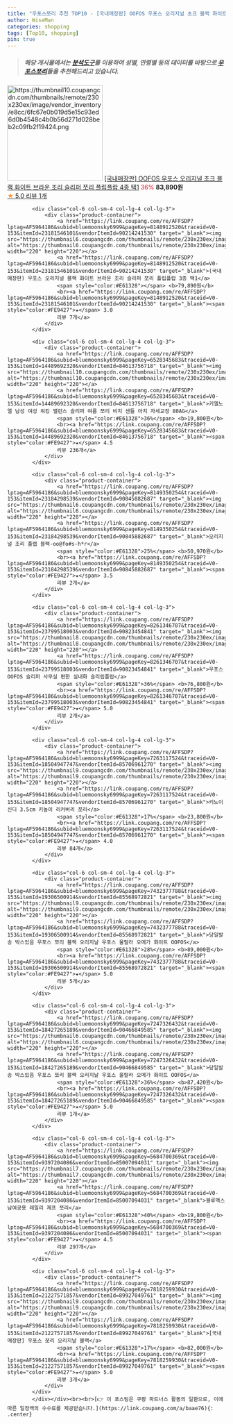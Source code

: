 ```yaml
---
title: "우포스쪼리 추천 TOP10 - [국내매장판] OOFOS 우포스 오리지널 초크 블랙 화이트 브라운 조리 슬리퍼 쪼리 플립플랍 4종 택1"
author: WiseMan
categories: shopping
tags: [Top10, shopping]
pin: true
---
```


> ##### 해당 게시물에서는 [**분석도구**](https://itemscout.io/)를 이용하여 **성별**, **연령별** 등의 데이터를 바탕으로 [**우포스쪼리**](https://link.coupang.com/a/baae76)들을 추천해드리고 있습니다.
<div class="container"><div class="row">
            <div class="col-6 col-sm-4 col-lg-4 col-lg-3">
                <div class="product-container">
                    <a href="https://link.coupang.com/re/AFFSDP?lptag=AF5964186&subid=bluemoonsky6999&pageKey=8188117468&traceid=V0-153&itemId=23421800654&vendorItemId=90448830100" target="_blank"><img src="https://thumbnail10.coupangcdn.com/thumbnails/remote/230x230ex/image/vendor_inventory/e8cc/6fc67e0b019d5e15c93ed6d0b4548c4b0b56d271d028beb2c09fb2f19424.png" alt="https://thumbnail10.coupangcdn.com/thumbnails/remote/230x230ex/image/vendor_inventory/e8cc/6fc67e0b019d5e15c93ed6d0b4548c4b0b56d271d028beb2c09fb2f19424.png" width="220" height="220"></a>
                    <a href="https://link.coupang.com/re/AFFSDP?lptag=AF5964186&subid=bluemoonsky6999&pageKey=8188117468&traceid=V0-153&itemId=23421800654&vendorItemId=90448830100" target="_blank">[국내매장판] OOFOS 우포스 오리지널 초크 블랙 화이트 브라운 조리 슬리퍼 쪼리 플립플랍 4종 택1</a>
                    <span style="color:#E61328">36%</span> <b>83,890원</b>
                    <br><a href="https://link.coupang.com/re/AFFSDP?lptag=AF5964186&subid=bluemoonsky6999&pageKey=8188117468&traceid=V0-153&itemId=23421800654&vendorItemId=90448830100" target="_blank"><span style="color:#FE9427">★</span> 5.0
                    리뷰 1개</a>
                </div>
            </div>
            
            <div class="col-6 col-sm-4 col-lg-4 col-lg-3">
                <div class="product-container">
                    <a href="https://link.coupang.com/re/AFFSDP?lptag=AF5964186&subid=bluemoonsky6999&pageKey=8148912520&traceid=V0-153&itemId=23181546101&vendorItemId=90214241530" target="_blank"><img src="https://thumbnail6.coupangcdn.com/thumbnails/remote/230x230ex/image/vendor_inventory/298c/ef83cbe3c15c843b4e63fcbc21ff263bda00355c3fa71cf47ce148d758a0.png" alt="https://thumbnail6.coupangcdn.com/thumbnails/remote/230x230ex/image/vendor_inventory/298c/ef83cbe3c15c843b4e63fcbc21ff263bda00355c3fa71cf47ce148d758a0.png" width="220" height="220"></a>
                    <a href="https://link.coupang.com/re/AFFSDP?lptag=AF5964186&subid=bluemoonsky6999&pageKey=8148912520&traceid=V0-153&itemId=23181546101&vendorItemId=90214241530" target="_blank">(국내매장판) 우포스 오리지널 블랙 화이트 브라운 조리 슬리퍼 쪼리 플립플랍 3종 택1</a>
                    <span style="color:#E61328"></span> <b>79,890원</b>
                    <br><a href="https://link.coupang.com/re/AFFSDP?lptag=AF5964186&subid=bluemoonsky6999&pageKey=8148912520&traceid=V0-153&itemId=23181546101&vendorItemId=90214241530" target="_blank"><span style="color:#FE9427">★</span> 3.0
                    리뷰 7개</a>
                </div>
            </div>
            
            <div class="col-6 col-sm-4 col-lg-4 col-lg-3">
                <div class="product-container">
                    <a href="https://link.coupang.com/re/AFFSDP?lptag=AF5964186&subid=bluemoonsky6999&pageKey=6528345683&traceid=V0-153&itemId=14489692320&vendorItemId=84613756718" target="_blank"><img src="https://thumbnail10.coupangcdn.com/thumbnails/remote/230x230ex/image/vendor_inventory/6220/6bd4e8d6913da797e54f00c059b6c26b72ce7710094c28821fbd950c40d4.jpg" alt="https://thumbnail10.coupangcdn.com/thumbnails/remote/230x230ex/image/vendor_inventory/6220/6bd4e8d6913da797e54f00c059b6c26b72ce7710094c28821fbd950c40d4.jpg" width="220" height="220"></a>
                    <a href="https://link.coupang.com/re/AFFSDP?lptag=AF5964186&subid=bluemoonsky6999&pageKey=6528345683&traceid=V0-153&itemId=14489692320&vendorItemId=84613756718" target="_blank">키엘노엘 남성 여성 워킹 밸런스 슬리퍼 여름 쪼리 비치 샌들 아치 자세교정 80AG</a>
                    <span style="color:#E61328">36%</span> <b>19,800원</b>
                    <br><a href="https://link.coupang.com/re/AFFSDP?lptag=AF5964186&subid=bluemoonsky6999&pageKey=6528345683&traceid=V0-153&itemId=14489692320&vendorItemId=84613756718" target="_blank"><span style="color:#FE9427">★</span> 4.5
                    리뷰 236개</a>
                </div>
            </div>
            
            <div class="col-6 col-sm-4 col-lg-4 col-lg-3">
                <div class="product-container">
                    <a href="https://link.coupang.com/re/AFFSDP?lptag=AF5964186&subid=bluemoonsky6999&pageKey=8149350254&traceid=V0-153&itemId=23184298539&vendorItemId=90845882687" target="_blank"><img src="https://thumbnail6.coupangcdn.com/thumbnails/remote/230x230ex/image/vendor_inventory/f11b/a35d50a7547123356243045bb546699cb57e3245d81f5f43d4bdaf5011c0.jpg" alt="https://thumbnail6.coupangcdn.com/thumbnails/remote/230x230ex/image/vendor_inventory/f11b/a35d50a7547123356243045bb546699cb57e3245d81f5f43d4bdaf5011c0.jpg" width="220" height="220"></a>
                    <a href="https://link.coupang.com/re/AFFSDP?lptag=AF5964186&subid=bluemoonsky6999&pageKey=8149350254&traceid=V0-153&itemId=23184298539&vendorItemId=90845882687" target="_blank">오리지널 조리 플랩 블랙-oo@fo#s-h*r</a>
                    <span style="color:#E61328">25%</span> <b>50,970원</b>
                    <br><a href="https://link.coupang.com/re/AFFSDP?lptag=AF5964186&subid=bluemoonsky6999&pageKey=8149350254&traceid=V0-153&itemId=23184298539&vendorItemId=90845882687" target="_blank"><span style="color:#FE9427">★</span> 3.5
                    리뷰 2개</a>
                </div>
            </div>
            
            <div class="col-6 col-sm-4 col-lg-4 col-lg-3">
                <div class="product-container">
                    <a href="https://link.coupang.com/re/AFFSDP?lptag=AF5964186&subid=bluemoonsky6999&pageKey=8261346707&traceid=V0-153&itemId=23799518003&vendorItemId=90823454841" target="_blank"><img src="https://thumbnail8.coupangcdn.com/thumbnails/remote/230x230ex/image/vendor_inventory/ab87/347768c140046a27bf15bc435cbc717a0f82dda240ac09ca9edd98b835aa.png" alt="https://thumbnail8.coupangcdn.com/thumbnails/remote/230x230ex/image/vendor_inventory/ab87/347768c140046a27bf15bc435cbc717a0f82dda240ac09ca9edd98b835aa.png" width="220" height="220"></a>
                    <a href="https://link.coupang.com/re/AFFSDP?lptag=AF5964186&subid=bluemoonsky6999&pageKey=8261346707&traceid=V0-153&itemId=23799518003&vendorItemId=90823454841" target="_blank">우포스 OOFOS 슬리퍼 사무실 편한 실내화 슬리립플랍</a>
                    <span style="color:#E61328">36%</span> <b>76,800원</b>
                    <br><a href="https://link.coupang.com/re/AFFSDP?lptag=AF5964186&subid=bluemoonsky6999&pageKey=8261346707&traceid=V0-153&itemId=23799518003&vendorItemId=90823454841" target="_blank"><span style="color:#FE9427">★</span> 5.0
                    리뷰 2개</a>
                </div>
            </div>
            
            <div class="col-6 col-sm-4 col-lg-4 col-lg-3">
                <div class="product-container">
                    <a href="https://link.coupang.com/re/AFFSDP?lptag=AF5964186&subid=bluemoonsky6999&pageKey=7263117524&traceid=V0-153&itemId=18504947747&vendorItemId=85706961270" target="_blank"><img src="https://thumbnail9.coupangcdn.com/thumbnails/remote/230x230ex/image/vendor_inventory/015e/d61058069fbe2bd951c6a373844c24b5406ec4cb8a405d68142d7135364a.jpg" alt="https://thumbnail9.coupangcdn.com/thumbnails/remote/230x230ex/image/vendor_inventory/015e/d61058069fbe2bd951c6a373844c24b5406ec4cb8a405d68142d7135364a.jpg" width="220" height="220"></a>
                    <a href="https://link.coupang.com/re/AFFSDP?lptag=AF5964186&subid=bluemoonsky6999&pageKey=7263117524&traceid=V0-153&itemId=18504947747&vendorItemId=85706961270" target="_blank">키노이 신디 3.5cm 키높이 리커버리 쪼리</a>
                    <span style="color:#E61328">17%</span> <b>23,800원</b>
                    <br><a href="https://link.coupang.com/re/AFFSDP?lptag=AF5964186&subid=bluemoonsky6999&pageKey=7263117524&traceid=V0-153&itemId=18504947747&vendorItemId=85706961270" target="_blank"><span style="color:#FE9427">★</span> 4.0
                    리뷰 84개</a>
                </div>
            </div>
            
            <div class="col-6 col-sm-4 col-lg-4 col-lg-3">
                <div class="product-container">
                    <a href="https://link.coupang.com/re/AFFSDP?lptag=AF5964186&subid=bluemoonsky6999&pageKey=7432377788&traceid=V0-153&itemId=19306500914&vendorItemId=85568972821" target="_blank"><img src="https://thumbnail9.coupangcdn.com/thumbnails/remote/230x230ex/image/vendor_inventory/30f6/6a807a0484abfd074c2cc30ba348f2d59f45ffcdbaad32a492b11aaf8e24.jpg" alt="https://thumbnail9.coupangcdn.com/thumbnails/remote/230x230ex/image/vendor_inventory/30f6/6a807a0484abfd074c2cc30ba348f2d59f45ffcdbaad32a492b11aaf8e24.jpg" width="220" height="220"></a>
                    <a href="https://link.coupang.com/re/AFFSDP?lptag=AF5964186&subid=bluemoonsky6999&pageKey=7432377788&traceid=V0-153&itemId=19306500914&vendorItemId=85568972821" target="_blank">당일발송 박스있음 우포스 쪼리 블랙 오리지날 우포스 울랄라 오메가 화이트 OOFOS</a>
                    <span style="color:#E61328">28%</span> <b>89,000원</b>
                    <br><a href="https://link.coupang.com/re/AFFSDP?lptag=AF5964186&subid=bluemoonsky6999&pageKey=7432377788&traceid=V0-153&itemId=19306500914&vendorItemId=85568972821" target="_blank"><span style="color:#FE9427">★</span> 5.0
                    리뷰 5개</a>
                </div>
            </div>
            
            <div class="col-6 col-sm-4 col-lg-4 col-lg-3">
                <div class="product-container">
                    <a href="https://link.coupang.com/re/AFFSDP?lptag=AF5964186&subid=bluemoonsky6999&pageKey=7247326432&traceid=V0-153&itemId=18427265189&vendorItemId=90466849585" target="_blank"><img src="https://thumbnail6.coupangcdn.com/thumbnails/remote/230x230ex/image/vendor_inventory/fd18/8816065b1a39d60582f7fbfb4c0723804012e17c311b9b2c46e3c32048ac.png" alt="https://thumbnail6.coupangcdn.com/thumbnails/remote/230x230ex/image/vendor_inventory/fd18/8816065b1a39d60582f7fbfb4c0723804012e17c311b9b2c46e3c32048ac.png" width="220" height="220"></a>
                    <a href="https://link.coupang.com/re/AFFSDP?lptag=AF5964186&subid=bluemoonsky6999&pageKey=7247326432&traceid=V0-153&itemId=18427265189&vendorItemId=90466849585" target="_blank">당일발송 박스있음 우포스 쪼리 블랙 오리지날 우포스 울랄라 오메가 화이트 OOFOS</a>
                    <span style="color:#E61328">36%</span> <b>87,420원</b>
                    <br><a href="https://link.coupang.com/re/AFFSDP?lptag=AF5964186&subid=bluemoonsky6999&pageKey=7247326432&traceid=V0-153&itemId=18427265189&vendorItemId=90466849585" target="_blank"><span style="color:#FE9427">★</span> 5.0
                    리뷰 1개</a>
                </div>
            </div>
            
            <div class="col-6 col-sm-4 col-lg-4 col-lg-3">
                <div class="product-container">
                    <a href="https://link.coupang.com/re/AFFSDP?lptag=AF5964186&subid=bluemoonsky6999&pageKey=5684700369&traceid=V0-153&itemId=9397204086&vendorItemId=85007094031" target="_blank"><img src="https://thumbnail7.coupangcdn.com/thumbnails/remote/230x230ex/image/vendor_inventory/b777/9d0f2e5add4ceea08df2a2c925eb03a5e36fdc3a3ccc7d2667385e25c60f.jpg" alt="https://thumbnail7.coupangcdn.com/thumbnails/remote/230x230ex/image/vendor_inventory/b777/9d0f2e5add4ceea08df2a2c925eb03a5e36fdc3a3ccc7d2667385e25c60f.jpg" width="220" height="220"></a>
                    <a href="https://link.coupang.com/re/AFFSDP?lptag=AF5964186&subid=bluemoonsky6999&pageKey=5684700369&traceid=V0-153&itemId=9397204086&vendorItemId=85007094031" target="_blank">블루맥스 남여공용 레일리 제프 쪼리</a>
                    <span style="color:#E61328">40%</span> <b>19,800원</b>
                    <br><a href="https://link.coupang.com/re/AFFSDP?lptag=AF5964186&subid=bluemoonsky6999&pageKey=5684700369&traceid=V0-153&itemId=9397204086&vendorItemId=85007094031" target="_blank"><span style="color:#FE9427">★</span> 4.5
                    리뷰 297개</a>
                </div>
            </div>
            
            <div class="col-6 col-sm-4 col-lg-4 col-lg-3">
                <div class="product-container">
                    <a href="https://link.coupang.com/re/AFFSDP?lptag=AF5964186&subid=bluemoonsky6999&pageKey=7818259930&traceid=V0-153&itemId=21227571857&vendorItemId=89927049761" target="_blank"><img src="https://thumbnail9.coupangcdn.com/thumbnails/remote/230x230ex/image/vendor_inventory/7264/9edf8c697c291b22871f6c400a87a18b0cf677fb4fc31920b65e1e123dc5.jpg" alt="https://thumbnail9.coupangcdn.com/thumbnails/remote/230x230ex/image/vendor_inventory/7264/9edf8c697c291b22871f6c400a87a18b0cf677fb4fc31920b65e1e123dc5.jpg" width="220" height="220"></a>
                    <a href="https://link.coupang.com/re/AFFSDP?lptag=AF5964186&subid=bluemoonsky6999&pageKey=7818259930&traceid=V0-153&itemId=21227571857&vendorItemId=89927049761" target="_blank">[국내매장판] 우포스 쪼리 오리지날 블랙</a>
                    <span style="color:#E61328">17%</span> <b>82,000원</b>
                    <br><a href="https://link.coupang.com/re/AFFSDP?lptag=AF5964186&subid=bluemoonsky6999&pageKey=7818259930&traceid=V0-153&itemId=21227571857&vendorItemId=89927049761" target="_blank"><span style="color:#FE9427">★</span> 5.0
                    리뷰 3개</a>
                </div>
            </div>
            </div></div><br><br>[👉 이 포스팅은 쿠팡 파트너스 활동의 일환으로, 이에 따른 일정액의 수수료를 제공받습니다.](https://link.coupang.com/a/baae76){: .center}